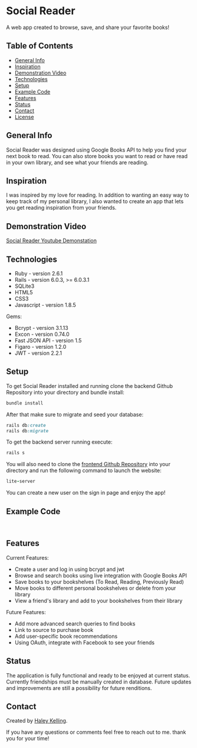 # Social Reader
A web app created to browse, save, and share your favorite books!


## Table of Contents
* [General Info](#general-info)
* [Inspiration](#inspiration)
* [Demonstration Video](#demonstration-video)
* [Technologies](#technologies)
* [Setup](#setup)
* [Example Code](#example-code)
* [Features](#features)
* [Status](#status)
* [Contact](#contact)
* [License](#license)


## General Info
Social Reader was designed using Google Books API to help you find your next book to read. You can also store books you want to read or have read in your own library, and see what your friends are reading.

## Inspiration 
I was inspired by my love for reading. In addition to wanting an easy way to keep track of my personal library, I also wanted to create an app that lets you get reading inspiration from your friends. 

## Demonstration Video
[Social Reader Youtube Demonstation]()

## Technologies 
* Ruby - version 2.6.1
* Rails - version 6.0.3, >= 6.0.3.1
* SQLite3
* HTML5
* CSS3 
* Javascript - version 1.8.5

Gems:
* Bcrypt - version 3.1.13
* Excon - version 0.74.0
* Fast JSON API - version 1.5
* Figaro - version 1.2.0
* JWT - version 2.2.1


## Setup 
To get Social Reader installed and running clone the backend Github Repository into your directory and bundle install:
```ruby
bundle install
```
After that make sure to migrate and seed your database:
```ruby
rails db:create
rails db:migrate
```
To get the backend server running execute:
```ruby
rails s
```
You will also need to clone the [frontend Github Repository](https://github.com/haleykelling/Library_App_FrontEnd) into your directory and run the following command to launch the website:
```ruby
lite-server
```
You can create a new user on the sign in page and enjoy the app!

## Example Code
```ruby
    
```

## Features
Current Features:
* Create a user and log in using bcrypt and jwt
* Browse and search books using live integration with Google Books API 
* Save books to your bookshelves (To Read, Reading, Previously Read)
* Move books to different personal bookshelves or delete from your library
* View a friend's library and add to your bookshelves from their library

Future Features:
* Add more advanced search queries to find books
* Link to source to purchase book
* Add user-specific book recommendations
* Using OAuth, integrate with Facebook to see your friends

## Status
The application is fully functional and ready to be enjoyed at current status. Currently friendships must be manually created in database. Future updates and improvements are still a possibility for future renditions.

## Contact
Created by [Haley Kelling](https://www.linkedin.com/in/haley-kelling/).

If you have any questions or comments feel free to reach out to me. thank you for your time!

